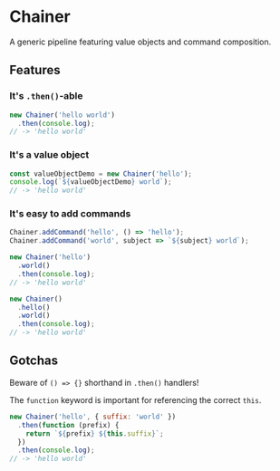 # Chainer
A generic pipeline featuring value objects and command composition.

## Features
### It's `.then()`-able
```javascript
new Chainer('hello world')
  .then(console.log);
// -> 'hello world'
```

### It's a value object
```javascript
const valueObjectDemo = new Chainer('hello');
console.log(`${valueObjectDemo} world`);
// -> 'hello world'
```

### It's easy to add commands
```javascript
Chainer.addCommand('hello', () => 'hello');
Chainer.addCommand('world', subject => `${subject} world`);

new Chainer('hello')
  .world()
  .then(console.log);
// -> 'hello world'

new Chainer()
  .hello()
  .world()
  .then(console.log);
// -> 'hello world'
```

## Gotchas
Beware of `() => {}` shorthand in `.then()` handlers!

The `function` keyword is important for referencing the correct `this`. 

```javascript
new Chainer('hello', { suffix: 'world' })
  .then(function (prefix) {
    return `${prefix} ${this.suffix}`;
  })
  .then(console.log);
// -> 'hello world'
```